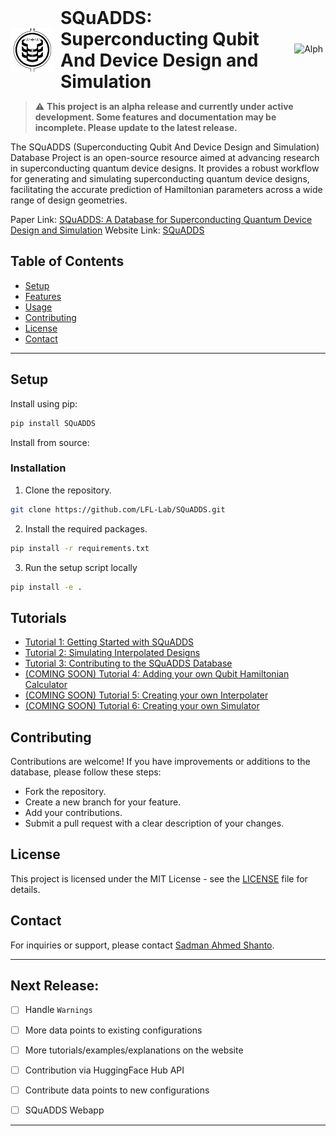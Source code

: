 <div align="left" style="display: flex; align-items: center; gap: 10px;">
  <img src="docs/_static//images/squadds_logo.jpg" height="70" alt="SQuADDS Logo"/> <!-- Adjust height to match the badge -->
  <h1 style="margin: 0; padding: 0; display: inline; font-size: 2.0em;">SQuADDS: Superconducting Qubit And Device Design and Simulation</h1>
  <img src="https://img.shields.io/badge/Status-Alpha%20Version-yellow" alt="Alpha Version" style="height: 20px;"/> <!-- Adjust height as necessary -->
</div>

> :warning: **This project is an alpha release and currently under active development. Some features and documentation may be incomplete. Please update to the latest release.**

The SQuADDS (Superconducting Qubit And Device Design and Simulation) Database Project is an open-source resource aimed at advancing research in superconducting quantum device designs. It provides a robust workflow for generating and simulating superconducting quantum device designs, facilitating the accurate prediction of Hamiltonian parameters across a wide range of design geometries.

Paper Link: [SQuADDS: A Database for Superconducting Quantum Device Design and Simulation](https://arxiv.org/pdf/2312.13483.pdf)
Website Link: [SQuADDS](https://lfl-lab.github.io/SQuADDS/)

## Table of Contents

- [Setup](#setup)
- [Features](#features)
- [Usage](#usage)
- [Contributing](#contributing)
- [License](#license)
- [Contact](#contact)

--- 

## Setup

Install using pip:

```bash
pip install SQuADDS
```

Install from source:

### Installation

1. Clone the repository.
```bash
git clone https://github.com/LFL-Lab/SQuADDS.git
```
2. Install the required packages.
```bash
pip install -r requirements.txt
```
3. Run the setup script locally
```bash
pip install -e .
```

## Tutorials
- [Tutorial 1: Getting Started with SQuADDS](https://lfl-lab.github.io/SQuADDS/tutorials/Tutorial-1_getting_started_with_SQuADDS.html)
- [Tutorial 2: Simulating Interpolated Designs](https://lfl-lab.github.io/SQuADDS/tutorials/Tutorial-2_Simulate_interpolated_designs.html)
- [Tutorial 3: Contributing to the SQuADDS Database](https://lfl-lab.github.io/SQuADDS/tutorials/Tutorial-3_Contributing_to_SQuADDS.html)
- [(COMING SOON) Tutorial 4: Adding your own Qubit Hamiltonian Calculator]()
- [(COMING SOON) Tutorial 5: Creating your own Interpolater]()
- [(COMING SOON) Tutorial 6: Creating your own Simulator]()


## Contributing

Contributions are welcome! If you have improvements or additions to the database, please follow these steps:

- Fork the repository.
- Create a new branch for your feature.
- Add your contributions.
- Submit a pull request with a clear description of your changes.

## License

This project is licensed under the MIT License - see the [LICENSE](LICENSE) file for details.


## Contact
For inquiries or support, please contact [Sadman Ahmed Shanto](mailto:shanto@usc.edu).

---

## Next Release:

- [ ] Handle `Warnings`
- [ ] More data points to existing configurations 
- [ ] More tutorials/examples/explanations on the website
- [ ] Contribution via HuggingFace Hub API
- [ ] Contribute data points to new configurations 
- [ ] SQuADDS Webapp


---

